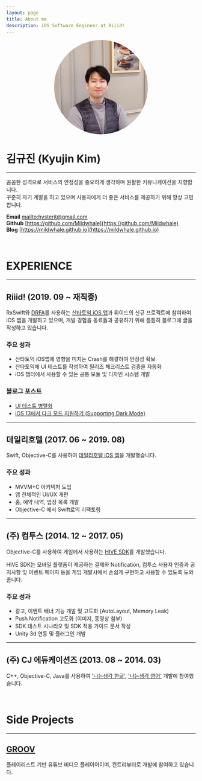 ```yaml
---
layout: page
title: About me
description: iOS Software Engineer at Riiid!
---
```


<center><img src="/assets/images/waynekim.jpeg" width="250" height="250" style="border-radius:50%"></center>

# **김규진 (Kyujin Kim)**
---
꼼꼼한 성격으로 서비스의 안정성을 중요하게 생각하며 원활한 커뮤니케이션을 지향합니다.  
꾸준히 자기 계발을 하고 있으며 사용자에게 더 좋은 서비스를 제공하기 위해 항상 고민합니다.

**Email** <mailto:hysterit@gmail.com>  
**Github** [https://github.com/Mildwhale](https://github.com/Mildwhale)  
**Blog** [https://mildwhale.github.io](https://mildwhale.github.io)  

<br/>

# **EXPERIENCE**
---
## Riiid! (2019. 09 ~ 재직중)
RxSwift와 [DRFA](https://github.com/geppetto-ios/Geppetto)를 사용하는 [산타토익 iOS 앱](https://apps.apple.com/kr/app/산타토익-비인간적-점수상승/id1148006701)과 뤼이드의 신규 프로젝트에 참여하여 iOS 앱을 개발하고 있으며, 개발 경험을 동료들과 공유하기 위해 틈틈히 블로그에 글을 작성하고 있습니다.

### 주요 성과
- 산타토익 iOS앱에 영향을 미치는 Crash를 해결하여 안정성 확보
- 산타토익에 UI 테스트를 작성하여 릴리즈 체크리스트 검증을 자동화
- iOS 챕터에서 사용할 수 있는 공통 모듈 및 디자인 시스템 개발

### 블로그 포스트
- [UI 테스트 병렬화](https://riiid.github.io/2019-12-02/iOS-parallel-ui-testing/)  
- [iOS 13에서 다크 모드 지원하기 (Supporting Dark Mode)](https://riiid.github.io/2019-12-27/iOS-supporting-dark-mode/)  

---

## 데일리호텔 (2017. 06 ~ 2019. 08)
Swift, Objective-C를 사용하여 [데일리호텔 iOS 앱](https://apps.apple.com/kr/app/id742186886)을 개발했습니다.  

### 주요 성과
- MVVM+C 아키텍처 도입
- 앱 전체적인 UI/UX 개편
- 홈, 예약 내역, 업장 목록 개발
- Objective-C 에서 Swift로의 리팩토링

---

## (주) 컴투스 (2014. 12 ~ 2017. 05)
Objective-C를 사용하여 게임에서 사용하는 [HIVE SDK](http://developers.withhive.com)를 개발했습니다.

HIVE SDK는 모바일 플랫폼이 제공하는 결제와 Notification, 컴투스 사용자 인증과 공지사항 및 이벤트 페이지 등을 게임 개발사에서 손쉽게 구현하고 사용할 수 있도록 도와줍니다.

### 주요 성과
- 광고, 이벤트 배너 기능 개발 및 고도화 (AutoLayout, Memory Leak)
- Push Notification 고도화 (이미지, 동영상 첨부)
- SDK 테스트 시나리오 및 SDK 적용 가이드 문서 작성
- Unity 3d 연동 및 플러그인 개발

---

## (주) CJ 에듀케이션즈 (2013. 08 ~ 2014. 03)
C++, Objective-C, Java를 사용하여 ['나는생각 한글'](https://www.youtube.com/watch?v=0GNEoqaUevs), ['나는생각 영어'](https://www.youtube.com/watch?v=Yjl8Pceo0Zs) 개발에 참여했습니다.

<br/>

# **Side Projects**
---
## [GROOV](https://apps.apple.com/kr/app/groov/id1138262409?l=en)
플레이리스트 기반 유튜브 비디오 플레이어이며, 컨트리뷰터로 개발에 참여하고 있습니다.
